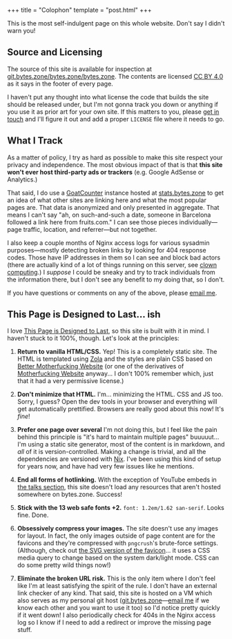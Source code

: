 +++
title = "Colophon"
template = "post.html"
+++

This is the most self-indulgent page on this whole website.
Don't say I didn't warn you!

## Source and Licensing

The source of this site is available for inspection at [git.bytes.zone/bytes.zone/bytes.zone](https://git.bytes.zone/bytes.zone/bytes.zone).
The contents are licensed [CC BY 4.0](https://creativecommons.org/licenses/by/4.0/) as it says in the footer of every page.

I haven't put any thought into what license the code that builds the site should be released under, but I'm not gonna track you down or anything if you use it as prior art for your own site.
If this matters to you, please [get in touch](mailto:brian@brianthicks.com) and I'll figure it out and add a proper `LICENSE` file where it needs to go.

## What I Track

As a matter of policy, I try as hard as possible to make this site respect your privacy and independence.
The most obvious impact of that is that **this site won't ever host third-party ads or trackers** (e.g. Google AdSense or Analytics.)

That said, I do use a [GoatCounter](https://www.goatcounter.com/) instance hosted at [stats.bytes.zone](https://stats.bytes.zone) to get an idea of what other sites are linking here and what the most popular pages are.
That data is anonymized and only presented in aggregate.
That means I can't say "ah, on such-and-such a date, someone in Barcelona followed a link here from fruits.com."
I can see those pieces individually—page traffic, location, and referrer—but not together.

I also keep a couple months of Nginx access logs for various sysadmin purposes—mostly detecting broken links by looking for 404 response codes.
Those have IP addresses in them so I can see and block bad actors (there are actually kind of a lot of things running on this server, see [clown computing](@/posts/clown-computing.md).)
I *suppose* I could be sneaky and try to track individuals from the information there, but I don't see any benefit to my doing that, so I don't.

If you have questions or comments on any of the above, please [email me](mailto:brian@brianthicks.com).

## This Page is Designed to Last... ish

I love [This Page is Designed to Last](https://jeffhuang.com/designed_to_last/), so this site is built with it in mind.
I haven't stuck to it 100%, though.
Let's look at the principles:

1. **Return to vanilla HTML/CSS.**
   Yep!
   This is a completely static site.
   The HTML is templated using [Zola](https://www.getzola.org/) and the styles are plain CSS based on [Better Motherfucking Website](http://bettermotherfuckingwebsite.com/) (or one of the derivatives of [Motherfucking Website](https://motherfuckingwebsite.com/) anyway... I don't 100% remember which, just that it had a very permissive license.)

2. **Don't minimize that HTML.**
   I'm... minimizing the HTML.
   CSS and JS too.
   Sorry, I guess?
   Open the dev tools in your browser and everything will get automatically prettified.
   Browsers are really good about this now!
   It's *fine*!

3. **Prefer one page over several** 
   I'm not doing this, but I feel like the pain behind this principle is "it's hard to maintain multiple pages" buuuuut… I'm using a static site generator, most of the content is in markdown, and *all* of it is version-controlled.
   Making a change is trivial, and all the dependencies are versioned with [Nix](https://nixos.org/).
   I've been using this kind of setup for years now, and have had very few issues like he mentions.

4. **End all forms of hotlinking.**
   With the exception of YouTube embeds in [the talks section](@/talks/_index.md), this site doesn't load any resources that aren't hosted somewhere on bytes.zone.
   Success!

5. **Stick with the 13 web safe fonts +2.**
   `font: 1.2em/1.62 san-serif`.
   Looks fine.
   Done.

6. **Obsessively compress your images.**
   The site doesn't use any images for layout.
   In fact, the only images outside of page content are for the favicons and they're compressed with `pngcrush`'s brute-force settings.
   (Although, check out [the SVG version of the favicon](/icons/icon.svg)... it uses a CSS media query to change based on the system dark/light mode.
   CSS can do some pretty wild things now!)

7. **Eliminate the broken URL risk.**
   This is the only item where I don't feel like I'm at least satisfying the spirit of the rule.
   I don't have an external link checker of any kind.
   That said, this site is hosted on a VM which also serves as my personal git host ([git.bytes.zone](https://git.bytes.zone)—[email me](mailto:brian@brianthicks.com) if we know each other and you want to use it too) so I'd notice pretty quickly if it went down!
   I also periodically check for 404s in the Nginx access log so I know if I need to add a redirect or improve the missing page stuff.
